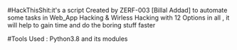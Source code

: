 #HackThisShit:it's a script Created by ZERF-003 [Billal Addad] to automate some tasks in Web_App Hacking & Wirless Hacking 
with 12 Options in all , it will help to gain time and do the boring stuff faster

#Tools Used : Python3.8 and its modules
